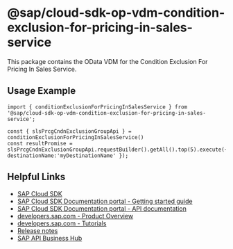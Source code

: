 # @sap/cloud-sdk-op-vdm-condition-exclusion-for-pricing-in-sales-service

This package contains the OData VDM for the Condition Exclusion For Pricing In Sales Service.

## Usage Example
```
import { conditionExclusionForPricingInSalesService } from '@sap/cloud-sdk-op-vdm-condition-exclusion-for-pricing-in-sales-service';

const { slsPrcgCndnExclusionGroupApi } = conditionExclusionForPricingInSalesService()
const resultPromise = slsPrcgCndnExclusionGroupApi.requestBuilder().getAll().top(5).execute({ destinationName:'myDestinationName' });

```

## Helpful Links

- [SAP Cloud SDK](https://github.com/SAP/cloud-sdk-js)
- [SAP Cloud SDK Documentation portal - Getting started guide](https://sap.github.io/cloud-sdk/docs/js/getting-started)
- [SAP Cloud SDK Documentation portal - API documentation](https://sap.github.io/cloud-sdk/docs/js/api)
- [developers.sap.com - Product Overview](https://developers.sap.com/topics/cloud-sdk.html)
- [developers.sap.com - Tutorials](https://developers.sap.com/tutorial-navigator.html?tag=software-product:technology-platform/sap-cloud-sdk&tag=tutorial:type/tutorial&tag=programming-tool:javascript)
- [Release notes](https://help.sap.com/doc/2324e9c3b28748a4ae2ad08166d77675/1.0/en-US/js-index.html)
- [SAP API Business Hub](https://api.sap.com/)
